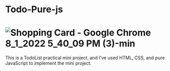 # Todo-Pure-js

# ![Shopping Card - Google Chrome 8_1_2022 5_40_09 PM (3)-min](https://user-images.githubusercontent.com/96312176/182159750-4a68acd6-508f-4a90-a30d-07ed9295c8c4.png)

This is a TodoList practical mini project. and I've used HTML, CSS, and pure JavaScript to implement the mini project.
